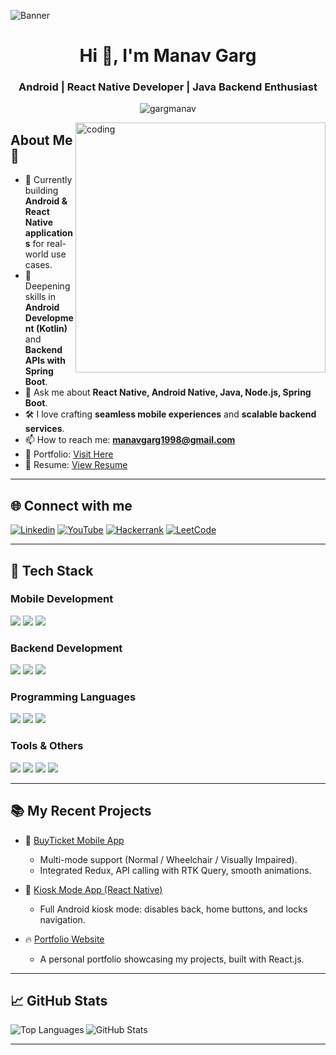 ![Banner](https://res.cloudinary.com/superfolio/image/upload/v1620689979/68747470733a2f2f692e70696e696d672e636f6d2f6f726967696e616c732f63362f33332f63322f63363333633230656465383266306530636564376435373064626533613166332e676966_yjuh2s.gif)

<h1 align="center">Hi 👋, I'm Manav Garg</h1>
<h3 align="center">Android | React Native Developer | Java Backend Enthusiast</h3>

<p align="center">
  <img src="https://komarev.com/ghpvc/?username=gargmanav&label=Profile%20views&color=0e75b6&style=flat" alt="gargmanav" />
</p>

<img align="right" alt="coding" width="400" src="https://cdn.dribbble.com/users/1162077/screenshots/3848914/programmer.gif" />

## About Me 🎯

- 🔭 Currently building **Android & React Native applications** for real-world use cases.
- 🌱 Deepening skills in **Android Development (Kotlin)** and **Backend APIs with Spring Boot**.
- 💬 Ask me about **React Native, Android Native, Java, Node.js, Spring Boot**.
- 🛠️ I love crafting **seamless mobile experiences** and **scalable backend services**.
- 📫 How to reach me: **manavgarg1998@gmail.com**
- 🧳 Portfolio: [Visit Here](https://myportfolio-gargmanav.vercel.app/)
- 📄 Resume: [View Resume](https://docs.google.com/document/d/1S-cUeQ7hMx0UuMncIIC0YDAWfBiTaOHzVO6cwgriuUM/edit?usp=sharing)

---

## 🌐 Connect with me
<p align="left">
<a href="https://linkedin.com/in/manavdeveloper" target="_blank"><img src="https://img.shields.io/badge/LinkedIn-blue?style=for-the-badge&logo=linkedin" alt="Linkedin"/></a>
<a href="https://www.youtube.com/c/parrotdunia2769" target="_blank"><img src="https://img.shields.io/badge/YouTube-red?style=for-the-badge&logo=youtube" alt="YouTube"/></a>
<a href="https://www.hackerrank.com/manavgarg1998" target="_blank"><img src="https://img.shields.io/badge/HackerRank-2EC866?style=for-the-badge&logo=HackerRank&logoColor=white" alt="Hackerrank"/></a>
<a href="https://www.leetcode.com/manavgarg1998" target="_blank"><img src="https://img.shields.io/badge/LeetCode-FFA116?style=for-the-badge&logo=leetcode&logoColor=black" alt="LeetCode"/></a>
</p>

---

## 🚀 Tech Stack

### Mobile Development
<p>
  <img src="https://img.shields.io/badge/Android-3DDC84?style=for-the-badge&logo=android&logoColor=white" />
  <img src="https://img.shields.io/badge/Kotlin-7F52FF?style=for-the-badge&logo=kotlin&logoColor=white" />
  <img src="https://img.shields.io/badge/React_Native-61DAFB?style=for-the-badge&logo=react&logoColor=black" />
</p>

### Backend Development
<p>
  <img src="https://img.shields.io/badge/Node.js-339933?style=for-the-badge&logo=nodedotjs&logoColor=white" />
  <img src="https://img.shields.io/badge/Express.js-000000?style=for-the-badge&logo=express&logoColor=white" />
  <img src="https://img.shields.io/badge/SpringBoot-6DB33F?style=for-the-badge&logo=springboot&logoColor=white" />
</p>

### Programming Languages
<p>
  <img src="https://img.shields.io/badge/Java-007396?style=for-the-badge&logo=java&logoColor=white" />
  <img src="https://img.shields.io/badge/JavaScript-F7DF1E?style=for-the-badge&logo=javascript&logoColor=black" />
  <img src="https://img.shields.io/badge/TypeScript-3178C6?style=for-the-badge&logo=typescript&logoColor=white" />
</p>

### Tools & Others
<p>
  <img src="https://img.shields.io/badge/Firebase-FFCA28?style=for-the-badge&logo=firebase&logoColor=black" />
  <img src="https://img.shields.io/badge/Redux-764ABC?style=for-the-badge&logo=redux&logoColor=white" />
  <img src="https://img.shields.io/badge/MySQL-005C84?style=for-the-badge&logo=mysql&logoColor=white" />
  <img src="https://img.shields.io/badge/Git-F05032?style=for-the-badge&logo=git&logoColor=white" />
</p>

---

## 📚 My Recent Projects

- 🚀 [BuyTicket Mobile App](https://github.com/gargmanav)  
  - Multi-mode support (Normal / Wheelchair / Visually Impaired).
  - Integrated Redux, API calling with RTK Query, smooth animations.
  
- 📱 [Kiosk Mode App (React Native)](https://github.com/gargmanav)  
  - Full Android kiosk mode: disables back, home buttons, and locks navigation.
  
- 🔥 [Portfolio Website](https://github.com/gargmanav/myportfolio)  
  - A personal portfolio showcasing my projects, built with React.js.

---

## 📈 GitHub Stats

<p>
  <img align="left" src="https://github-readme-stats.vercel.app/api/top-langs?username=gargmanav&show_icons=true&locale=en&layout=compact&theme=tokyonight" alt="Top Languages" />
</p>

<p>
  <img align="center" src="https://github-readme-stats.vercel.app/api?username=gargmanav&show_icons=true&locale=en&theme=tokyonight" alt="GitHub Stats" />
</p>

---
